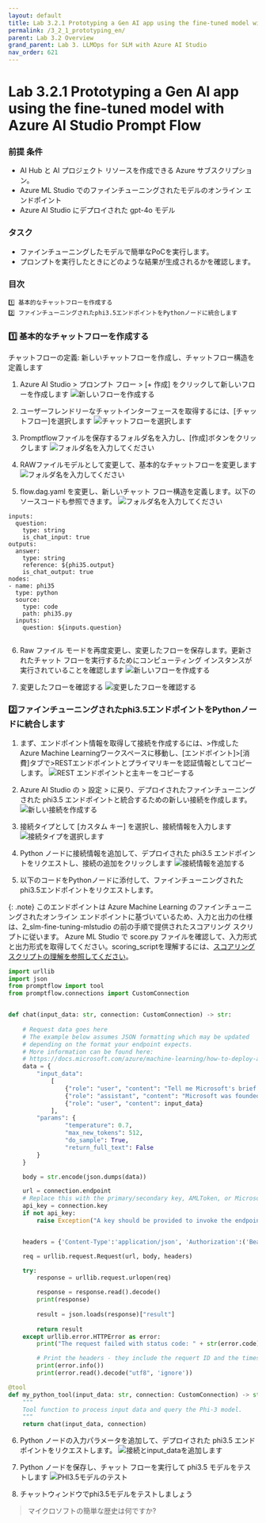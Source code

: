 ```yaml
---
layout: default
title: Lab 3.2.1 Prototyping a Gen AI app using the fine-tuned model with Azure AI Studio Prompt Flow
permalink: /3_2_1_prototyping_en/
parent: Lab 3.2 Overview
grand_parent: Lab 3. LLMOps for SLM with Azure AI Studio
nav_order: 621
---
```


# Lab 3.2.1 Prototyping a Gen AI app using the fine-tuned model with Azure AI Studio Prompt Flow

### 前提 条件

- AI Hub と AI プロジェクト リソースを作成できる Azure サブスクリプション。
- Azure ML Studio でのファインチューニングされたモデルのオンライン エンドポイント
- Azure AI Studio にデプロイされた gpt-4o モデル 


### タスク

- ファインチューニングしたモデルで簡単なPoCを実行します。
- プロンプトを実行したときにどのような結果が生成されるかを確認します。

### 目次
    1️⃣ 基本的なチャットフローを作成する  
    2️⃣ ファインチューニングされたphi3.5エンドポイントをPythonノードに統合します

### 1️⃣ 基本的なチャットフローを作成する 

チャットフローの定義: 新しいチャットフローを作成し、チャットフロー構造を定義します

1. Azure AI Studio > プロンプト フロー > [+ 作成] をクリックして新しいフローを作成します
![新しいフローを作成する](images/create_new_flow.jpg)

2. ユーザーフレンドリーなチャットインターフェースを取得するには、[チャットフロー]を選択します
![チャットフローを選択します](images/create_new_chat_flow.jpg)

3. Promptflowファイルを保存するフォルダ名を入力し、[作成]ボタンをクリックします
![フォルダ名を入力してください](images/put_folder_name.jpg)

4. RAWファイルモデルとして変更して、基本的なチャットフローを変更します
![フォルダ名を入力してください](images/change_raw_file_mode.jpg)

5. flow.dag.yaml を変更し、新しいチャット フロー構造を定義します。以下のソースコードも参照できます。
![フォルダ名を入力してください](images/modify_dag.jpg)

```
inputs:
  question:
    type: string
    is_chat_input: true
outputs:
  answer:
    type: string
    reference: ${phi35.output}
    is_chat_output: true
nodes:
- name: phi35
  type: python
  source:
    type: code
    path: phi35.py
  inputs:
    question: ${inputs.question}
  
```

6. Raw ファイル モードを再度変更し、変更したフローを保存します。更新されたチャット フローを実行するためにコンピューティング インスタンスが実行されていることを確認します
![新しいフローを作成する](images/save_and_run_compute_session.jpg)

7. 変更したフローを確認する
![変更したフローを確認する](images/first_dag_graph.jpg)


### 2️⃣ファインチューニングされたphi3.5エンドポイントをPythonノードに統合します
1. まず、エンドポイント情報を取得して接続を作成するには、>作成したAzure Machine Learningワークスペースに移動し、[エンドポイント]>[消費]タブで>RESTエンドポイントとプライマリキーを認証情報としてコピーします。
![REST エンドポイントと主キーをコピーする](images/copy_endpoint_comsumption_info.jpg)

2. Azure AI Studio の > 設定 > に戻り、デプロイされたファインチューニングされた phi3.5 エンドポイントと統合するための新しい接続を作成します。
![新しい接続を作成する](images/create_new_connection.jpg)

3. 接続タイプとして [カスタム キー] を選択し、接続情報を入力します
![接続タイプを選択します](images/add_custom_keys.jpg)

4. Python ノードに接続情報を追加して、デプロイされた phi3.5 エンドポイントをリクエストし、接続の追加をクリックします
![接続情報を追加する](images/create_connect_custom_resource.jpg)

5. 以下のコードをPythonノードに添付して、ファインチューニングされたphi3.5エンドポイントをリクエストします。 

{: .note}
このエンドポイントは Azure Machine Learning のファインチューニングされたオンライン エンドポイントに基づいているため、入力と出力の仕様は、2_slm-fine-tuning-mlstudio の前の手順で提供されたスコアリング スクリプトに従います。[](../../2_slm-fine-tuning-mlstudio/phi3/src_serve/score.py) Azure ML Studio で score.py ファイルを確認して、入力形式と出力形式を取得してください。scoring_scriptを理解するには、[スコアリング スクリプトの理解を参照してください](https://learn.microsoft.com/en-us/azure/machine-learning/how-to-deploy-online-endpoints?view=azureml-api-2&tabs=python#understand-the-scoring-script)。

```python
import urllib
import json
from promptflow import tool
from promptflow.connections import CustomConnection


def chat(input_data: str, connection: CustomConnection) -> str:
    
    # Request data goes here
    # The example below assumes JSON formatting which may be updated
    # depending on the format your endpoint expects.
    # More information can be found here:
    # https://docs.microsoft.com/azure/machine-learning/how-to-deploy-advanced-entry-script
    data = {
        "input_data": 
            [
                {"role": "user", "content": "Tell me Microsoft's brief history."},
                {"role": "assistant", "content": "Microsoft was founded by Bill Gates and Paul Allen on April 4, 1975, to develop and sell a BASIC interpreter for the Altair 8800."},
                {"role": "user", "content": input_data}
            ],
        "params": {
                "temperature": 0.7,
                "max_new_tokens": 512,
                "do_sample": True,
                "return_full_text": False
        }
    }

    body = str.encode(json.dumps(data))

    url = connection.endpoint
    # Replace this with the primary/secondary key, AMLToken, or Microsoft Entra ID token for the endpoint
    api_key = connection.key
    if not api_key:
        raise Exception("A key should be provided to invoke the endpoint")


    headers = {'Content-Type':'application/json', 'Authorization':('Bearer '+ api_key)}

    req = urllib.request.Request(url, body, headers)

    try:
        response = urllib.request.urlopen(req)

        response = response.read().decode()
        print(response)
        
        result = json.loads(response)["result"]
        
        return result
    except urllib.error.HTTPError as error:
        print("The request failed with status code: " + str(error.code))

        # Print the headers - they include the requert ID and the timestamp, which are useful for debugging the failure
        print(error.info())
        print(error.read().decode("utf8", 'ignore'))

@tool
def my_python_tool(input_data: str, connection: CustomConnection) -> str:
    """
    Tool function to process input data and query the Phi-3 model.
    """
    return chat(input_data, connection)
```

6. Python ノードの入力パラメータを追加して、デプロイされた phi3.5 エンドポイントをリクエストします。
![接続とinput_dataを追加します](images/validate_parsing_input.jpg)

7. Python ノードを保存し、チャット フローを実行して phi3.5 モデルをテストします
![PHI3.5モデルのテスト](images/save_open_chat_window.jpg)

8. チャットウィンドウでphi3.5モデルをテストしましょう

> マイクロソフトの簡単な歴史は何ですか? 

